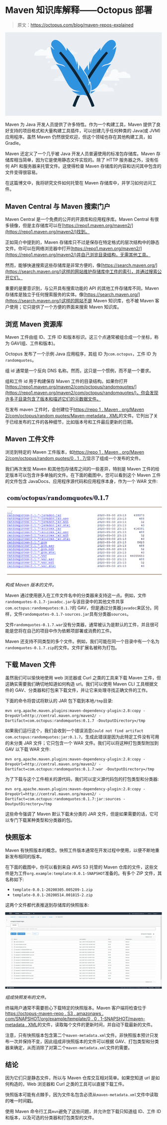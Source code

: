 # Maven 知识库解释——Octopus 部署

> 原文：<https://octopus.com/blog/maven-repos-explained>

[![Maven repositories explained](img/d1f26bafae1f8b3e5d4a165aceec64f3.png)](#)

Maven 为 Java 开发人员提供了许多特性。作为一个构建工具，Maven 提供了良好支持的项目格式和大量构建工具插件，可以创建几乎任何种类的 Java(或 JVM)应用程序。虽然 Maven 仍然很受欢迎，但这个领域也存在其他构建工具，如 Gradle。

Maven 还定义了一个几乎被 Java 开发人员普遍使用的标准包存储库。Maven 存储库相当简单，因为它是使用静态文件实现的。除了 HTTP 服务器之外，没有任何 API 和服务器来托管文件。这使得检查 Maven 存储库的内容和访问其中包含的文件变得很容易。

在这篇博文中，我将研究文件如何托管在 Maven 存储库中，并学习如何访问工件。

## Maven Central 与 Maven 搜索门户

Maven Central 是一个免费的公开的开源库和应用程序库。Maven Central 有很多镜像，但是主存储库可以在[https://repo1.maven.org/maven2/](https://repo1.maven.org/maven2/)找到。

正如简介中提到的，Maven 存储库只不过是保存在特定格式的层次结构中的静态文件。你可以在网络浏览器中打开[https://repo1.maven.org/maven2/](https://repo1.maven.org/maven2/)并自己浏览目录结构，无需其他工具。

然而，能够快速搜索这些存储库是非常方便的，像[https://search.maven.org/](https://search.maven.org/)这样的网站维护存储库中工件的索引，并通过搜索公开它们。

重要的是要意识到，与公开具有搜索功能的 API 的其他工件存储库不同，Maven 存储库是独立于任何搜索服务的实体。像[https://search.maven.org/](https://search.maven.org/)这样的网站不是 Maven 知识库，也不被 Maven 客户使用；它只提供了一个方便的界面来搜索 Maven 知识库。

## 浏览 Maven 资源库

Maven 工件由组 ID、工件 ID 和版本标识。这三个点通常被组合成一个坐标，称为 GAV(组、工件和版本)。

Octopus 发布了一个示例 Java 应用程序，其组 ID 为`com.octopus`，工件 ID 为`randomquotes`。

组 id 通常是一个反向 DNS 名称。然而，这只是一个惯例，而不是一个要求。

组和工件 id 用于构建保存 Maven 工件的目录结构。如果你打开[https://repo1.maven.org/maven2/com/octopus/randomquotes/](https://repo1.maven.org/maven2/com/octopus/randomquotes/)，你会发现许多子目录包含了版本和描述它们的元数据文件。

在发布 maven 工件时，会创建位于[https://repo 1 . Maven . org/Maven 2/com/octopus/random quotes/Maven-metadata . XML](https://repo1.maven.org/maven2/com/octopus/randomquotes/maven-metadata.xml)的文件。它列出了关于已经发布的工件的各种细节，比如版本号和工件最后更新的日期。

## Maven 工件文件

浏览到特定的 Maven 工件版本，如[https://repo 1 . Maven . org/Maven 2/com/octopus/random quotes/0 . 1 . 7/](https://repo1.maven.org/maven2/com/octopus/randomquotes/0.1.7/)显示了组成一个发布的文件。

我们再次发现 Maven 和其他包存储库之间的一些差异，特别是 Maven 工件的给定版本可以包含许多单独的文件。在下面的截图中，您可以看到这个 Maven 工件的文件包含 JavaDocs、应用程序源代码和应用程序本身，作为一个 WAR 文件:

[![The files that make up a Maven release](img/0af0f54f7db6be0fde94e5cf87c785e5.png)](#)

*构成 Maven 版本的文件。*

Maven 通过使用嵌入在工件文件名中的分类器来支持这一点。例如，文件`randomquotes-0.1.7-javadoc.jar`与该目录中的其他文件共享`com.octopus:randomquotes:0.1.7`的 GAV，但是通过分类器`javadoc`来区分。同样，文件`randomquotes-0.1.7-sources.jar`具有分类器`sources`。

文件`randomquotes-0.1.7.war`没有分类器，通常被认为是默认的工件，并且很可能是您将在自己的项目中作为依赖项部署或消费的工件。

Maven 还支持不同类型的多个文件。例如，我们可能在同一个目录中有一个名为`randomquotes-0.1.7.zip`的文件。文件扩展名被称为打包。

## 下载 Maven 文件

虽然我们可以愉快地使用 web 浏览器或 Curl 之类的工具来下载 Maven 工件，但这确实需要我们确切地知道如何构造 url。我们可以使用 Maven CLI 工具根据文件的 GAV、分类器和打包来下载文件，并让它来处理寻找正确文件的工作。

下面的命令将尝试将默认的 JAR 包下载到本地`/tmp`目录:

```
mvn org.apache.maven.plugins:maven-dependency-plugin:2.8:copy -DrepoUrl=http://central.maven.org/maven2/ -Dartifact=com.octopus:randomquotes:0.1.7 -DoutputDirectory=/tmp 
```

如果我们运行这个，我们会收到一个错误消息`Could not find artifact com.octopus:randomquotes:jar:0.1.7`。生成此错误是因为此特定工件没有可用的未分类 JAR 文件；它只包含一个 WAR 文件。我们可以将这种打包类型附加到 GAV 以下载 WAR 文件:

```
mvn org.apache.maven.plugins:maven-dependency-plugin:2.8:copy -DrepoUrl=http://central.maven.org/maven2/ -Dartifact=com.octopus:randomquotes:0.1.7:war -DoutputDirectory=/tmp 
```

为了下载与这个工件相关的源代码，我们可以定义源代码包的打包类型和分类器:

```
mvn org.apache.maven.plugins:maven-dependency-plugin:2.8:copy -DrepoUrl=http://central.maven.org/maven2/ -Dartifact=com.octopus:randomquotes:0.1.7:jar:sources -DoutputDirectory=/tmp 
```

这些命令强调了 Maven 默认下载未分类的 JAR 文件，但是如果需要的话，它可以专门下载某种类型和分类器的包。

## 快照版本

Maven 有快照版本的概念。快照工件版本通常在开发过程中使用，以便不断地重新发布相同的版本。

在下面的截图中，你可以看到来自 AWS S3 托管的 Maven 仓库的文件，这些文件是为工件`org.example:template:0.0.1-SNAPSHOT`准备的。有多个 ZIP 文件，其名称如下:

*   `template-0.0.1-20200305.005209-1.zip`
*   `template-0.0.1-20200514.001815-2.zip`

这两个文件都代表推送到存储库的快照版本:

[![The files that make up a SNAPSHOT release](img/a6be90cedfbb8bc7a89b8194951b6f6a.png)](#)

*组成快照发布的文件。*

终端用户通常不需要担心下载特定的快照版本。Maven 客户端将检查位于[https://octopus-maven-repo . S3 . amazonaws . com/SNAPSHOT/org/example/template/0 . 0 . 1-SNAPSHOT/maven-metadata . XML](https://octopus-maven-repo.s3.amazonaws.com/snapshot/org/example/template/0.0.1-SNAPSHOT/maven-metadata.xml)的文件，读取每个文件的更新时间，并自动下载最新的文件。

注意，只有快照版本包含第二个`maven-metadata.xml`文件。非快照版本预计只发布一次并保持不变，因此组成非快照版本的文件可以根据 GAV、打包类型和分类器来确定，从而消除了对第二个`maven-metadata.xml`文件的需要。

## 结论

因为它们只是静态文件，所以与 Maven 仓库交互相对简单。如果您知道 url 是如何构造的，Web 浏览器和 Curl 之类的工具可以直接下载工件。

快照版本可能有点棘手，因为文件名包含必须从`maven-metadata.xml`文件中读取的唯一时间戳。

使用 Maven 命令行工具`mvn`避免了这些问题，并允许您下载只知道组 ID、工件 ID 和版本，以及可选的分类器和打包类型的文件。